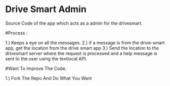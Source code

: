 # Drive Smart Admin

Source Code of the app which acts as a admin for the drivesmart.

#Process :

1.) Keeps  a eye on all the messages.
2.) if a message is from the drive-smart app, get the location from the drive smart app
3.) Send the location to the drivesmart server where the request is processed and a help message is sent to the user  using the textlocal API.

#Want To Improve The Code.

1.) Fork The Repo And Do What You Want

